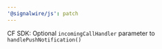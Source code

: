 ```yaml
---
'@signalwire/js': patch
---
```


CF SDK: Optional `incomingCallHandler` parameter to `handlePushNotification()`
